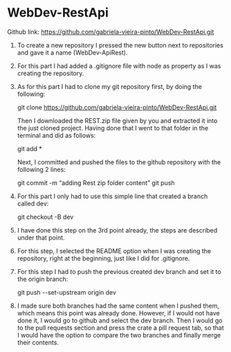 # WebDev-RestApi

Github link: https://github.com/gabriela-vieira-pinto/WebDev-RestApi.git

1. To create a new repository I pressed the new button next to repositories and gave it a name (WebDev-ApiRest).
2. For this part I had added a .gitignore file with node as property as I was creating the repository.
3. As for this part I had to clone my git repository first, by doing the following:

	git clone https://github.com/gabriela-vieira-pinto/WebDev-RestApi.git

   Then I downloaded the REST.zip file given by you and extracted it into the just cloned project. 
   Having done that I went to that folder in the terminal and did as follows:

	git add *

   Next, I committed and pushed the files to the github repository with the following 2 lines:

	git commit -m “adding Rest zip folder content”
	git push

4. For this part I only had to use this simple line that created a branch called dev:

	git checkout -B dev

5. I have done this step on the 3rd point already, the steps are described under that point.
6. For this step, I selected the README option when I was creating the repository, right at the 
   beginning, just like I did for .gitignore.
7. For this step I had to push the previous created dev branch and set it to the origin branch:

	git push --set-upstream origin dev

8. I made sure both branches had the same content when I pushed them, which means this point was 
   already done. However, if I would not have done it, I would go to github and select the dev branch. 
   Then I would go to the pull requests section and press the crate a pill request tab, so that I 
   would have the option to compare the two branches and finally merge their contents.
